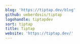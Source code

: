 ```yaml
---
blog: 'https://tiptap.dev/blog'
github: ueberdosis/tiptap
logohandle: tiptapdev
sort: tiptap
title: Tiptap
website: 'https://tiptap.dev/'
---
```

